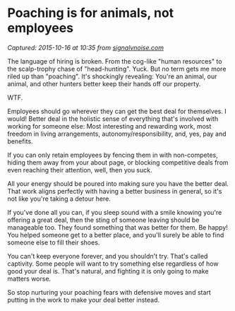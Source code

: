 # Poaching is for animals, not employees

_Captured: 2015-10-16 at 10:35 from [signalvnoise.com](https://signalvnoise.com/posts/3962-poaching-is-for-animals-not-employees)_

The language of hiring is broken. From the cog-like "human resources" to the scalp-trophy chase of "head-hunting". Yuck. But no term gets me more riled up than "poaching". It's shockingly revealing: You're an animal, our animal, and other hunters better keep their hands off our property.

WTF.

Employees should go wherever they can get the best deal for themselves. I would! Better deal in the holistic sense of everything that's involved with working for someone else: Most interesting and rewarding work, most freedom in living arrangements, autonomy/responsibility, and, yes, pay and benefits.

If you can only retain employees by fencing them in with non-competes, hiding them away from your about page, or blocking competitive deals from even reaching their attention, well, then you suck.

All your energy should be poured into making sure you have the better deal. That work aligns perfectly with having a better business in general, so it's not like you're taking a detour here.

If you've done all you can, if you sleep sound with a smile knowing you're offering a great deal, then the sting of someone leaving should be manageable too. They found something that was better for them. Be happy! You helped someone get to a better place, and you'll surely be able to find someone else to fill their shoes.

You can't keep everyone forever, and you shouldn't try. That's called captivity. Some people will want to try something else regardless of how good your deal is. That's natural, and fighting it is only going to make matters worse.

So stop nurturing your poaching fears with defensive moves and start putting in the work to make your deal better instead.
